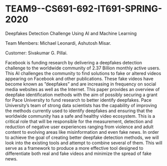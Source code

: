 # TEAM9--CS691-692-IT691-SPRING-2020

Deepfakes Detection Challenge Using AI and Machine Learning

Team Members: Michael Leonardi, Ashutosh Misar.

Customer: Sivakumar G. Pillai.

Facebook is funding research by delivering a deepfakes
detection challenge to the worldwide community of 2.37
Billion monthly active users. This AI challenges the community
to find solutions to fake or altered videos appearing on Facebook
and other publications. These fake videos have become known
as ”deepfakes” and are increasing in frequency on social media
websites as well as the Internet. This paper provides an overview
of deepfake identification methods with the aim of possibly securing
a grant for Pace University to fund research to better identify
deepfakes. Pace University’s team of strong data scientists has the
capability of improving the methods currently used to identify
deepfakes and ensuring that the worldwide community has a
safe and healthy video ecosystem. This is a critical role that
will be responsible for the measurement, detection and reduction
of negative user experiences ranging from violence and adult
content to evolving areas like misinformation and even fake
news. In order to achieve the goal of creating better deepfake
detection methods, we will look into the existing tools and attempt
to combine several of them. This will serve as a framework to
produce a more effective tool designed to differentiate both real
and fake videos and minimize the spread of fake news.
